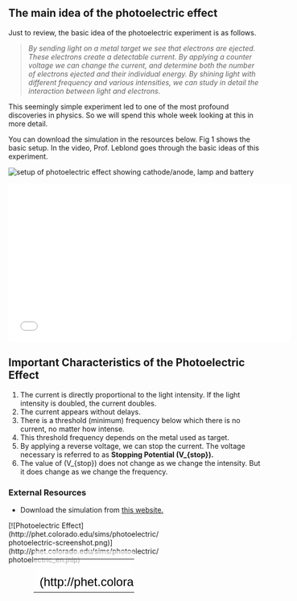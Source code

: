 The main idea of the photoelectric effect
-----------------------------------------

Just to review, the basic idea of the photoelectric experiment is as follows.

> _By sending light on a metal target we see that electrons are ejected. These electrons create a detectable current. By applying a counter voltage we can change the current, and determine both the number of electrons ejected and their individual energy. By shining light with different frequency and various intensities, we can study in detail the interaction between light and electrons._

This seemingly simple experiment led to one of the most profound discoveries in physics. So we will spend this whole week looking at this in more detail.

You can download the simulation in the resources below. Fig 1 shows the basic setup. In the video, Prof. Leblond goes through the basic ideas of this experiment.

![setup of photoelectric effect showing cathode/anode, lamp and battery](https://online.science.psu.edu/sites/default/files/phys010/W8photon-electron/photosetup.png "Fig 1: Basic setup of photo-electric effect. We shine light on a target. This eject electrons and we measure how much energy these electrons have. ")

<iframe allowfullscreen="" frameborder="0" height="315" src="//www.youtube.com/embed/kjSwoKyJADE?rel=0" width="560"></iframe>

Important Characteristics of the Photoelectric Effect
-----------------------------------------------------

1. The current is directly proportional to the light intensity. If the light intensity is doubled, the current doubles.
2. The current appears without delays.
3. There is a threshold (minimum) frequency below which there is no current, no matter how intense.
4. This threshold frequency depends on the metal used as target.
5. By applying a reverse voltage, we can stop the current. The voltage necessary is referred to as **Stopping Potential \(V_{stop}\).**
6. The value of \(V_{stop}\) does not change as we change the intensity. But it does change as we change the frequency.

### External Resources

- Download the simulation from [this website.](https://phet.colorado.edu/en/simulation/photoelectric)

<div style="position: relative; width: 300px; height: 199px;">[![Photoelectric Effect](http://phet.colorado.edu/sims/photoelectric/photoelectric-screenshot.png)](http://phet.colorado.edu/sims/photoelectric/photoelectric_en.jnlp)<div style="position: absolute; width: 200px; height: 80px; left: 50px; top: 59px; background-color: #FFF; opacity: 0.6; filter: alpha(opacity = 60);"></div><table style="position: absolute; width: 200px; height: 80px; left: 50px; top: 59px;"><tbody><tr><td style="text-align: center; color: #000; font-size: 24px; font-family: Arial,sans-serif;">[Click to Run](http://phet.colorado.edu/sims/photoelectric/photoelectric_en.jnlp)</td></tr></tbody></table></div>